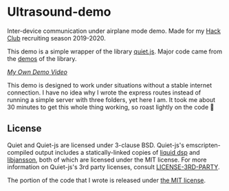 # Ultrasound-demo

Inter-device communication under airplane mode demo. Made for my [Hack Club](https://wootton.hackclub.com) recruiting season 2019-2020.

This demo is a simple wrapper of the library [quiet.js](https://github.com/quiet/quiet-js). Major code came from the [demos](https://github.com/quiet/quiet-js/tree/master/examples/text) of the library.

*[My Own Demo Video](https://slack-files.com/T0266FRGM-FMSGY5VAL-edbc0925ba)*

This demo is designed to work under situations without a stable internet connection. I have no idea why I wrote the express routes instead of running a simple server with three folders, yet here I am. It took me about 30 minutes to get this whole thing working, so roast lightly on the code 💖

## License

Quiet and Quiet-js are licensed under 3-clause BSD. Quiet-js's emscripten-compiled output includes a statically-linked copies of [liquid dsp](http://liquidsdr.org/) and [libjansson](http://www.digip.org/jansson/), both of which are licensed under the MIT license. For more information on Quiet-js's 3rd party licenses, consult [LICENSE-3RD-PARTY](https://github.com/quiet/quiet-js/blob/master/LICENSE-3RD-PARTY).

The portion of the code that I wrote is released under [the MIT license](LICENSE).